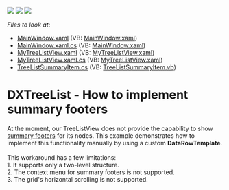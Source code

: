 <!-- default badges list -->
![](https://img.shields.io/endpoint?url=https://codecentral.devexpress.com/api/v1/VersionRange/128657717/16.2.3%2B)
[![](https://img.shields.io/badge/Open_in_DevExpress_Support_Center-FF7200?style=flat-square&logo=DevExpress&logoColor=white)](https://supportcenter.devexpress.com/ticket/details/E4793)
[![](https://img.shields.io/badge/📖_How_to_use_DevExpress_Examples-e9f6fc?style=flat-square)](https://docs.devexpress.com/GeneralInformation/403183)
<!-- default badges end -->
<!-- default file list -->
*Files to look at*:

* [MainWindow.xaml](./CS/MainWindow.xaml) (VB: [MainWindow.xaml](./VB/MainWindow.xaml))
* [MainWindow.xaml.cs](./CS/MainWindow.xaml.cs) (VB: [MainWindow.xaml](./VB/MainWindow.xaml))
* [MyTreeListView.xaml](./CS/MyTreeListView.xaml) (VB: [MyTreeListView.xaml](./VB/MyTreeListView.xaml))
* [MyTreeListView.xaml.cs](./CS/MyTreeListView.xaml.cs) (VB: [MyTreeListView.xaml](./VB/MyTreeListView.xaml))
* [TreeListSummaryItem.cs](./CS/TreeListSummaryItem.cs) (VB: [TreeListSummaryItem.vb](./VB/TreeListSummaryItem.vb))
<!-- default file list end -->
# DXTreeList - How to implement summary footers


<p>At the moment, our TreeListView does not provide the capability to show <a href="http://documentation.devexpress.com/#WindowsForms/CustomDocument1070"><u>summary footers</u></a> for its nodes. This example demonstrates how to implement this functionality manually by using a custom <strong>DataRowTemplate</strong>.<br /><br />This workaround has a few limitations:<br /> 1. It supports only a two-level structure.<br />2. The context menu for summary footers is not supported.<br />3. The grid's horizontal scrolling is not supported.</p>

<br/>


